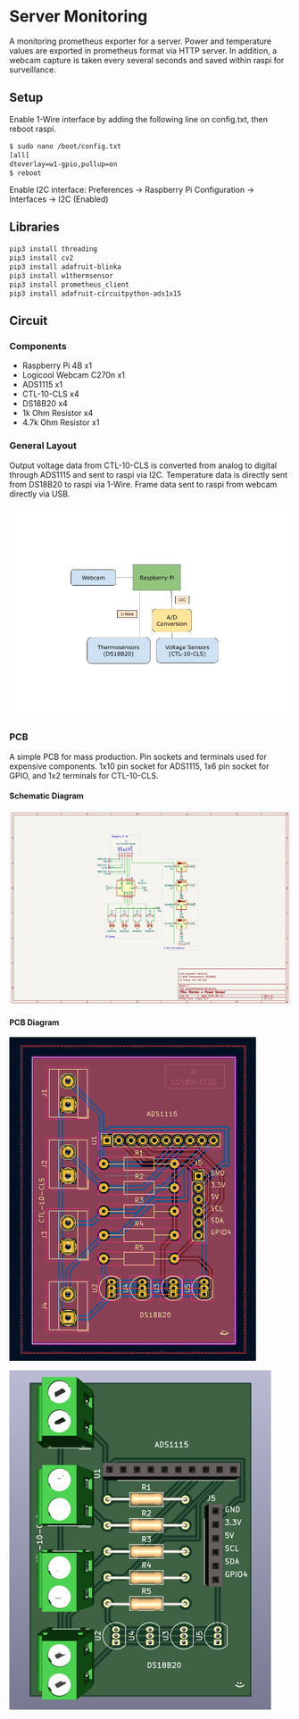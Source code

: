 # Server Monitoring
A monitoring prometheus exporter for a server. Power and temperature values are exported in prometheus format via HTTP server. In addition, a webcam capture is taken every several seconds and saved within raspi for surveillance.

## Setup
Enable 1-Wire interface by adding the following line on config.txt, then reboot raspi.
```
$ sudo nano /boot/config.txt
[all]
dtoverlay=w1-gpio,pullup=on
$ reboot
```
Enable I2C interface:
Preferences -> Raspberry Pi Configuration -> Interfaces -> I2C (Enabled)

## Libraries
```
pip3 install threading
pip3 install cv2
pip3 install adafruit-blinka
pip3 install w1thermsensor
pip3 install prometheus_client
pip3 install adafruit-circuitpython-ads1x15
```

## Circuit

### Components
- Raspberry Pi 4B x1
- Logicool Webcam C270n x1
- ADS1115 x1
- CTL-10-CLS x4
- DS18B20 x4
- 1k Ohm Resistor x4
- 4.7k Ohm Resistor x1

### General Layout

Output voltage data from CTL-10-CLS is converted from analog to digital through ADS1115 and sent to raspi via I2C. Temperature data is directly sent from DS18B20 to raspi via 1-Wire. Frame data sent to raspi from webcam directly via USB.

![Layout Diagram](images/thermopowerlayout.jpg)

### PCB

A simple PCB for mass production. Pin sockets and terminals used for expensive components. 1x10 pin socket for ADS1115, 1x6 pin socket for GPIO, and 1x2 terminals for CTL-10-CLS.

#### Schematic Diagram

![pcb circuit diagram](images/thermopowercircuit.png)

#### PCB Diagram
![pcb layout](images/thermopowerpcb.png)

![pcb 3d  model](images/thermopowerpcb3d.png)


